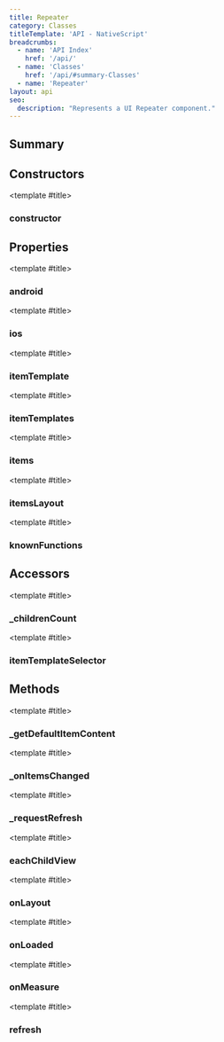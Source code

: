 ```yaml
---
title: Repeater
category: Classes
titleTemplate: 'API - NativeScript'
breadcrumbs: 
  - name: 'API Index'
    href: '/api/'
  - name: 'Classes'
    href: '/api/#summary-Classes'
  - name: 'Repeater'
layout: api
seo:
  description: "Represents a UI Repeater component."
---
```


<!-- This page is auto generated, do not edit manually. -->
<!-- Run "yarn generate:api-docs" to regenerate -->

<script setup lang="ts">
  import { provide } from "vue";
  import API_DATA from "./Repeater.data.json";
  
  provide('API_DATA', API_DATA);
</script>

<APIRefHierarchy v-once />

<APIRefComment commentBase64="eyJibG9ja1RhZ3MiOltdLCJtb2RpZmllclRhZ3MiOnt9LCJzdW1tYXJ5IjpbeyJraW5kIjoidGV4dCIsInRleHQiOiJSZXByZXNlbnRzIGEgVUkgUmVwZWF0ZXIgY29tcG9uZW50LiJ9XX0=" v-once />

## <Heading ignore>Summary</Heading>

<APIRefSummary v-once />

## Constructors

<div class="">

<APIRef for="22071" v-once>

<template #title>

### constructor

</template>

</APIRef>

</div>

## Properties

<div class="">

<APIRef for="22077" v-once>

<template #title>

### android

</template>

</APIRef>

</div>

<div class="">

<APIRef for="22076" v-once>

<template #title>

### ios

</template>

</APIRef>

</div>

<div class="">

<APIRef for="22081" v-once>

<template #title>

### itemTemplate

</template>

</APIRef>

</div>

<div class="">

<APIRef for="22082" v-once>

<template #title>

### itemTemplates

</template>

</APIRef>

</div>

<div class="">

<APIRef for="22080" v-once>

<template #title>

### items

</template>

</APIRef>

</div>

<div class="">

<APIRef for="22083" v-once>

<template #title>

### itemsLayout

</template>

</APIRef>

</div>

<div class="isStatic">

<APIRef for="21991" v-once>

<template #title>

### knownFunctions

</template>

</APIRef>

</div>

## Accessors

<div class="">

<APIRef for="22109" v-once>

<template #title>

### _childrenCount

</template>

</APIRef>

</div>

<div class="">

<APIRef for="22084" v-once>

<template #title>

### itemTemplateSelector

</template>

</APIRef>

</div>

## Methods

<div class="">

<APIRef for="22105" v-once>

<template #title>

### _getDefaultItemContent

</template>

</APIRef>

</div>

<div class="">

<APIRef for="22102" v-once>

<template #title>

### _onItemsChanged

</template>

</APIRef>

</div>

<div class="">

<APIRef for="22098" v-once>

<template #title>

### _requestRefresh

</template>

</APIRef>

</div>

<div class="">

<APIRef for="22111" v-once>

<template #title>

### eachChildView

</template>

</APIRef>

</div>

<div class="">

<APIRef for="22117" v-once>

<template #title>

### onLayout

</template>

</APIRef>

</div>

<div class="">

<APIRef for="22078" v-once>

<template #title>

### onLoaded

</template>

</APIRef>

</div>

<div class="">

<APIRef for="22123" v-once>

<template #title>

### onMeasure

</template>

</APIRef>

</div>

<div class="">

<APIRef for="22100" v-once>

<template #title>

### refresh

</template>

</APIRef>

</div>
